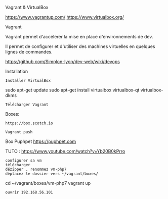

Vagrant & VirtualBox


https://www.vagrantup.com/
https://www.virtualbox.org/


Vagrant
 
Vagrant permet d'accélerer la mise en place d'environnements de dev.

Il permet de configurer et d'utiliser des machines virtuelles en quelques lignes de commandes.


https://github.com/Simplon-lyon/dev-web/wiki/devops
 


Installation

    Installer VirtualBox

sudo apt-get update
sudo apt-get install virtualbox virtualbox-qt virtualbox-dkms

    Télécharger Vagrant


Boxes:

    https://box.scotch.io

    Vagrant push
    
    


Box Puphpet   https://puphpet.com

TUTO : https://www.youtube.com/watch?v=Yb20B0kPrro

    configurer sa vm
    télécharger
    dézipper , renommez vm-php7
    déplacez le dossier vers ~/vagrant/boxes/

cd ~/vagrant/boxes/vm-php7
vagrant up

    ouvrir 192.168.56.101







